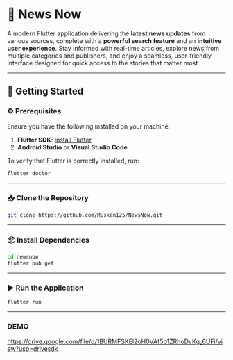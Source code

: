 # 📰 **News Now**

A modern Flutter application delivering the **latest news updates** from various sources, complete with a **powerful search feature** and an **intuitive user experience**. Stay informed with real-time articles, explore news from multiple categories and publishers, and enjoy a seamless, user-friendly interface designed for quick access to the stories that matter most.

---

## 🚀 **Getting Started**

### ⚙️ **Prerequisites**

Ensure you have the following installed on your machine:

1. **Flutter SDK**: [Install Flutter](https://flutter.dev/docs/get-started/install)  
2. **Android Studio** or **Visual Studio Code**

To verify that Flutter is correctly installed, run:

```bash
flutter doctor
```
---
### 📥 Clone the Repository
```bash
git clone https://github.com/Muskan125/NewsNow.git
```
---

### 📦 Install Dependencies
```bash
cd newsnow
flutter pub get
```
---
### ▶️ Run the Application
```bash
flutter run
```
---

### DEMO
https://drive.google.com/file/d/1BURMFSKEl2oH0VAf5b1ZRhoDvKg_6UFi/view?usp=drivesdk

